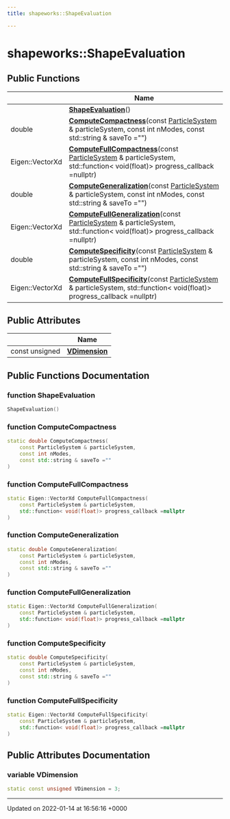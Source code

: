 ```yaml
---
title: shapeworks::ShapeEvaluation

---
```


# shapeworks::ShapeEvaluation





## Public Functions

|                | Name           |
| -------------- | -------------- |
| | **[ShapeEvaluation](../Classes/classshapeworks_1_1ShapeEvaluation.md#function-shapeevaluation)**() |
| double | **[ComputeCompactness](../Classes/classshapeworks_1_1ShapeEvaluation.md#function-computecompactness)**(const [ParticleSystem](../Classes/classshapeworks_1_1ParticleSystem.md) & particleSystem, const int nModes, const std::string & saveTo ="") |
| Eigen::VectorXd | **[ComputeFullCompactness](../Classes/classshapeworks_1_1ShapeEvaluation.md#function-computefullcompactness)**(const [ParticleSystem](../Classes/classshapeworks_1_1ParticleSystem.md) & particleSystem, std::function< void(float)> progress_callback =nullptr) |
| double | **[ComputeGeneralization](../Classes/classshapeworks_1_1ShapeEvaluation.md#function-computegeneralization)**(const [ParticleSystem](../Classes/classshapeworks_1_1ParticleSystem.md) & particleSystem, const int nModes, const std::string & saveTo ="") |
| Eigen::VectorXd | **[ComputeFullGeneralization](../Classes/classshapeworks_1_1ShapeEvaluation.md#function-computefullgeneralization)**(const [ParticleSystem](../Classes/classshapeworks_1_1ParticleSystem.md) & particleSystem, std::function< void(float)> progress_callback =nullptr) |
| double | **[ComputeSpecificity](../Classes/classshapeworks_1_1ShapeEvaluation.md#function-computespecificity)**(const [ParticleSystem](../Classes/classshapeworks_1_1ParticleSystem.md) & particleSystem, const int nModes, const std::string & saveTo ="") |
| Eigen::VectorXd | **[ComputeFullSpecificity](../Classes/classshapeworks_1_1ShapeEvaluation.md#function-computefullspecificity)**(const [ParticleSystem](../Classes/classshapeworks_1_1ParticleSystem.md) & particleSystem, std::function< void(float)> progress_callback =nullptr) |

## Public Attributes

|                | Name           |
| -------------- | -------------- |
| const unsigned | **[VDimension](../Classes/classshapeworks_1_1ShapeEvaluation.md#variable-vdimension)**  |

## Public Functions Documentation

### function ShapeEvaluation

```cpp
ShapeEvaluation()
```


### function ComputeCompactness

```cpp
static double ComputeCompactness(
    const ParticleSystem & particleSystem,
    const int nModes,
    const std::string & saveTo =""
)
```


### function ComputeFullCompactness

```cpp
static Eigen::VectorXd ComputeFullCompactness(
    const ParticleSystem & particleSystem,
    std::function< void(float)> progress_callback =nullptr
)
```


### function ComputeGeneralization

```cpp
static double ComputeGeneralization(
    const ParticleSystem & particleSystem,
    const int nModes,
    const std::string & saveTo =""
)
```


### function ComputeFullGeneralization

```cpp
static Eigen::VectorXd ComputeFullGeneralization(
    const ParticleSystem & particleSystem,
    std::function< void(float)> progress_callback =nullptr
)
```


### function ComputeSpecificity

```cpp
static double ComputeSpecificity(
    const ParticleSystem & particleSystem,
    const int nModes,
    const std::string & saveTo =""
)
```


### function ComputeFullSpecificity

```cpp
static Eigen::VectorXd ComputeFullSpecificity(
    const ParticleSystem & particleSystem,
    std::function< void(float)> progress_callback =nullptr
)
```


## Public Attributes Documentation

### variable VDimension

```cpp
static const unsigned VDimension = 3;
```


-------------------------------

Updated on 2022-01-14 at 16:56:16 +0000